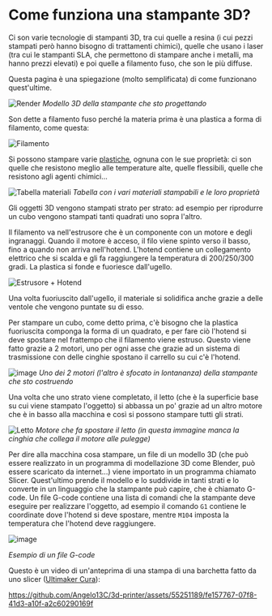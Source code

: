 # Come funziona una stampante 3D?

Ci son varie tecnologie di stampanti 3D, tra cui quelle a resina (i cui pezzi stampati però hanno bisogno di trattamenti chimici), quelle che usano i laser (tra cui le stampanti SLA, 
che permettono di stampare anche i metalli, ma hanno prezzi elevati) e poi quelle a filamento fuso, che son le più diffuse.

Questa pagina è una spiegazione (molto semplificata) di come funzionano quest'ultime.

![Render](https://github.com/Angelo13C/3d-printer/assets/55251189/13c3a8bd-d774-41ac-b44b-a460dceae459)
_Modello 3D della stampante che sto progettando_

Son dette a filamento fuso perché la materia prima è una plastica a forma di filamento, come questa:

![Filamento](https://github.com/Angelo13C/3d-printer/assets/55251189/9808f0af-c6db-4d6f-9140-d8de171dbae8)

Si possono stampare varie [plastiche](https://www.simplify3d.com/resources/materials-guide/), ognuna con le sue proprietà: ci son quelle che resistono meglio alle temperature alte, 
quelle flessibili, quelle che resistono agli agenti chimici...

![Tabella materiali](https://github.com/Angelo13C/3d-printer/assets/55251189/7af19ae8-7014-4994-9e0e-5629d9d01331)
_Tabella con i vari materiali stampabili e le loro proprietà_

Gli oggetti 3D vengono stampati strato per strato: ad esempio per riprodurre un cubo vengono stampati tanti quadrati uno sopra l'altro.

Il filamento va nell'estrusore che è un componente con un motore e degli ingranaggi. Quando il motore è acceso, il filo viene spinto verso il basso, fino a quando non arriva nell'hotend.
L'hotend contiene un collegamento elettrico che si scalda e gli fa raggiungere la temperatura di 200/250/300 gradi. La plastica si fonde e fuoriesce dall'ugello.

![Estrusore + Hotend](https://github.com/Angelo13C/3d-printer/assets/55251189/eea26bc2-ab4b-49b6-a289-87d96defe6b0)

Una volta fuoriuscito dall'ugello, il materiale si solidifica anche grazie a delle ventole che vengono puntate su di esso.

Per stampare un cubo, come detto prima, c'è bisogno che la plastica fuoriuscita componga la forma di un quadrato, e per fare ciò l'hotend si deve spostare nel frattempo che il filamento viene estruso. Questo viene fatto grazie a 2 motori, uno per ogni asse che grazie ad un sistema di trasmissione con delle cinghie spostano il carrello su cui c'è l'hotend.

![image](https://github.com/Angelo13C/3d-printer/assets/55251189/f4f3208a-aa6d-457a-a4f9-05c478058811)
_Uno dei 2 motori (l'altro è sfocato in lontananza) della stampante che sto costruendo_

Una volta che uno strato viene completato, il letto (che è la superficie base su cui viene stampato l'oggetto) si abbassa un po' grazie ad un altro motore che è in basso alla macchina e così si possono stampare tutti gli strati.

![Letto](https://github.com/Angelo13C/3d-printer/assets/55251189/4e1a503e-8439-48c8-b5e6-6eea154cb199)
_Motore che fa spostare il letto (in questa immagine manca la cinghia che collega il motore alle pulegge)_

Per dire alla macchina cosa stampare, un file di un modello 3D (che può essere realizzato in un programma di modellazione 3D come Blender, può essere scaricato da internet...) viene importato
in un programma chiamato Slicer. Quest'ultimo prende il modello e lo suddivide in tanti strati e lo converte in un linguaggio che la stampante può capire, che è chiamato G-code. Un file G-code 
contiene una lista di comandi che la stampante deve eseguire per realizzare l'oggetto, ad esempio il comando `G1` contiene le coordinate dove l'hotend si deve spostare, mentre `M104` imposta la 
temperatura che l'hotend deve raggiungere.

![image](https://github.com/Angelo13C/3d-printer/assets/55251189/cbb25920-4819-4299-a9db-3b5a37899231)

_Esempio di un file G-code_

Questo è un video di un'anteprima di una stampa di una barchetta fatto da uno slicer ([Ultimaker Cura](https://ultimaker.com/software/ultimaker-cura/)):

https://github.com/Angelo13C/3d-printer/assets/55251189/fe157767-07f8-41d3-a10f-a2c60290169f
